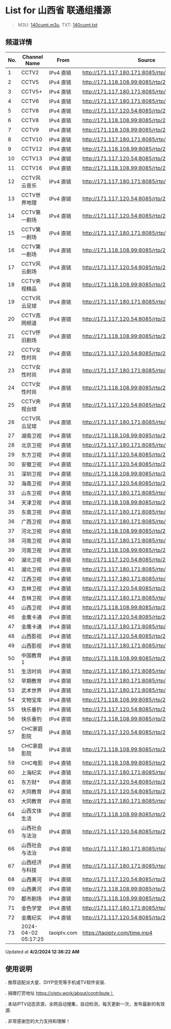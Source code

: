 # List for **山西省 联通组播源**

> M3U: [140cumt.m3u](/140cumt.m3u), TXT: [140cumt.txt](/txt/140cumt.txt)

## 频道详情

| No. | Channel Name | From | Source |
| --- | ------------ | ---- | ------ |
| 1 | CCTV2 | IPv4 直链 | <http://171.117.180.171:8085/rtp/226.0.2.154:9144> |
| 2 | CCTV5 | IPv4 直链 | <http://171.118.108.99:8085/rtp/226.0.2.209:9584> |
| 3 | CCTV5+ | IPv4 直链 | <http://171.117.180.171:8085/rtp/226.0.2.168:9256> |
| 4 | CCTV6 | IPv4 直链 | <http://171.117.180.171:8085/rtp/226.0.2.210:9592> |
| 5 | CCTV8 | IPv4 直链 | <http://171.117.120.54:8085/rtp/226.0.2.211:9600> |
| 6 | CCTV8 | IPv4 直链 | <http://171.118.108.99:8085/rtp/226.0.2.211:9600> |
| 7 | CCTV9 | IPv4 直链 | <http://171.118.108.99:8085/rtp/226.0.2.161:9200> |
| 8 | CCTV10 | IPv4 直链 | <http://171.117.180.171:8085/rtp/226.0.2.162:9208> |
| 9 | CCTV12 | IPv4 直链 | <http://171.118.108.99:8085/rtp/226.0.2.164:9224> |
| 10 | CCTV13 | IPv4 直链 | <http://171.117.120.54:8085/rtp/226.0.2.165:9232> |
| 11 | CCTV16 | IPv4 直链 | <http://171.118.108.99:8085/rtp/226.0.2.169:9264> |
| 12 | CCTV风云音乐 | IPv4 直链 | <http://171.117.180.171:8085/rtp/226.0.2.220:9672> |
| 13 | CCTV世界地理 | IPv4 直链 | <http://171.117.120.54:8085/rtp/226.0.2.222:9688> |
| 14 | CCTV第一剧场 | IPv4 直链 | <http://171.117.120.54:8085/rtp/226.0.2.221:9680> |
| 15 | CCTV第一剧场 | IPv4 直链 | <http://171.117.180.171:8085/rtp/226.0.2.221:9680> |
| 16 | CCTV第一剧场 | IPv4 直链 | <http://171.118.108.99:8085/rtp/226.0.2.221:9680> |
| 17 | CCTV风云剧场 | IPv4 直链 | <http://171.117.120.54:8085/rtp/226.0.2.227:9728> |
| 18 | CCTV央视精品 | IPv4 直链 | <http://171.118.108.99:8085/rtp/226.0.2.219:9664> |
| 19 | CCTV风云足球 | IPv4 直链 | <http://171.117.180.171:8085/rtp/226.0.2.225:9712> |
| 20 | CCTV高网频道 | IPv4 直链 | <http://171.117.120.54:8085/rtp/226.0.2.217:9648> |
| 21 | CCTV怀旧剧场 | IPv4 直链 | <http://171.118.108.99:8085/rtp/226.0.2.224:9704> |
| 22 | CCTV女性时尚 | IPv4 直链 | <http://171.117.120.54:8085/rtp/226.0.2.226:9720> |
| 23 | CCTV女性时尚 | IPv4 直链 | <http://171.117.180.171:8085/rtp/226.0.2.226:9720> |
| 24 | CCTV女性时尚 | IPv4 直链 | <http://171.118.108.99:8085/rtp/226.0.2.226:9720> |
| 25 | CCTV央视台球 | IPv4 直链 | <http://171.117.120.54:8085/rtp/226.0.2.216:9640> |
| 26 | CCTV风云足球 | IPv4 直链 | <http://171.117.180.171:8085/rtp/226.0.2.225:9712> |
| 27 | 湖南卫视 | IPv4 直链 | <http://171.118.108.99:8085/rtp/226.0.2.143:9056> |
| 28 | 北京卫视 | IPv4 直链 | <http://171.117.180.171:8085/rtp/226.0.2.177:9328> |
| 29 | 东方卫视 | IPv4 直链 | <http://171.117.120.54:8085/rtp/226.0.2.175:9312> |
| 30 | 安徽卫视 | IPv4 直链 | <http://171.117.120.54:8085/rtp/226.0.2.145:9072> |
| 31 | 深圳卫视 | IPv4 直链 | <http://171.118.108.99:8085/rtp/226.0.2.147:9088> |
| 32 | 海南卫视 | IPv4 直链 | <http://171.117.120.54:8085/rtp/226.0.2.212:9608> |
| 33 | 山东卫视 | IPv4 直链 | <http://171.117.180.171:8085/rtp/226.0.2.149:9104> |
| 34 | 天津卫视 | IPv4 直链 | <http://171.118.108.99:8085/rtp/226.0.2.148:9096> |
| 35 | 东南卫视 | IPv4 直链 | <http://171.117.180.171:8085/rtp/226.0.2.188:9416> |
| 36 | 广西卫视 | IPv4 直链 | <http://171.117.180.171:8085/rtp/226.0.2.231:9760> |
| 37 | 河北卫视 | IPv4 直链 | <http://171.118.108.99:8085/rtp/226.0.2.178:9336> |
| 38 | 河南卫视 | IPv4 直链 | <http://171.117.180.171:8085/rtp/226.0.2.52:8328> |
| 39 | 河南卫视 | IPv4 直链 | <http://171.118.108.99:8085/rtp/226.0.2.52:8328> |
| 40 | 湖北卫视 | IPv4 直链 | <http://171.117.120.54:8085/rtp/226.0.2.150:9112> |
| 41 | 湖北卫视 | IPv4 直链 | <http://171.117.180.171:8085/rtp/226.0.2.150:9112> |
| 42 | 江西卫视 | IPv4 直链 | <http://171.117.180.171:8085/rtp/226.0.2.54:8344> |
| 43 | 吉林卫视 | IPv4 直链 | <http://171.117.120.54:8085/rtp/226.0.2.58:8376> |
| 44 | 吉林卫视 | IPv4 直链 | <http://171.117.180.171:8085/rtp/226.0.2.58:8376> |
| 45 | 山西卫视 | IPv4 直链 | <http://171.118.108.99:8085/rtp/226.0.2.152:9128> |
| 46 | 金鹰卡通 | IPv4 直链 | <http://171.117.120.54:8085/rtp/226.0.2.172:9288> |
| 47 | 金鹰卡通 | IPv4 直链 | <http://171.117.180.171:8085/rtp/226.0.2.172:9288> |
| 48 | 山西影视 | IPv4 直链 | <http://171.117.120.54:8085/rtp/226.0.2.237:9808> |
| 49 | 山西影视 | IPv4 直链 | <http://171.117.180.171:8085/rtp/226.0.2.237:9808> |
| 50 | 中国教育1 | IPv4 直链 | <http://171.118.108.99:8085/rtp/226.0.2.181:9360> |
| 51 | 生活时尚 | IPv4 直链 | <http://171.117.180.171:8085/rtp/226.0.2.84:8584> |
| 52 | 早期教育 | IPv4 直链 | <http://171.117.180.171:8085/rtp/226.0.2.99:8704> |
| 53 | 武术世界 | IPv4 直链 | <http://171.117.180.171:8085/rtp/226.0.2.97:8688> |
| 54 | 文物宝库 | IPv4 直链 | <http://171.118.108.99:8085/rtp/226.0.2.110:8792> |
| 55 | 快乐垂钓 | IPv4 直链 | <http://171.117.120.54:8085/rtp/226.0.2.214:9624> |
| 56 | 快乐垂钓 | IPv4 直链 | <http://171.118.108.99:8085/rtp/226.0.2.214:9624> |
| 57 | CHC家庭影院 | IPv4 直链 | <http://171.117.120.54:8085/rtp/226.0.2.240:9820> |
| 58 | CHC家庭影院 | IPv4 直链 | <http://171.118.108.99:8085/rtp/226.0.2.240:9820> |
| 59 | CHC电影 | IPv4 直链 | <http://171.118.108.99:8085/rtp/226.0.2.93:8004> |
| 60 | 上海纪实 | IPv4 直链 | <http://171.117.180.171:8085/rtp/226.0.2.193:9456> |
| 61 | 东方财* | IPv4 直链 | <http://171.117.120.54:8085/rtp/226.0.2.76:8520> |
| 62 | 大同教育 | IPv4 直链 | <http://171.117.120.54:8085/rtp/226.0.2.232:9772> |
| 63 | 大同教育 | IPv4 直链 | <http://171.117.180.171:8085/rtp/226.0.2.232:9772> |
| 64 | 山西文体生活 | IPv4 直链 | <http://171.118.108.99:8085/rtp/226.0.2.16:8040> |
| 65 | 山西社会与法治 | IPv4 直链 | <http://171.117.120.54:8085/rtp/226.0.2.238:9816> |
| 66 | 山西社会与法治 | IPv4 直链 | <http://171.117.180.171:8085/rtp/226.0.2.238:9816> |
| 67 | 山西经济与科技 | IPv4 直链 | <http://171.117.180.171:8085/rtp/226.0.2.236:9800> |
| 68 | 山西黄河 | IPv4 直链 | <http://171.117.120.54:8085/rtp/226.0.2.235:9792> |
| 69 | 山西黄河 | IPv4 直链 | <http://171.118.108.99:8085/rtp/226.0.2.235:9792> |
| 70 | 都市剧场 | IPv4 直链 | <http://171.118.108.99:8085/rtp/226.0.2.81:8560> |
| 71 | 金色学堂 | IPv4 直链 | <http://171.117.180.171:8085/rtp/226.0.2.182:9368> |
| 72 | 金鹰纪实 | IPv4 直链 | <http://171.117.120.54:8085/rtp/226.0.2.194:9464> |
| 73 | 2024-04-02 05:17:25 | taoiptv.com | <https://taoiptv.com/time.mp4> |

Updated at **4/2/2024 12:36:22 AM**

## 使用说明

. 推荐适配派大星、DIYP空壳等手机或TV软件安装.

. 捐赠打赏地址 https://viptv.work/about/contribute！

. 本站IPTV动态资源，全网自动搜集，自动检测，每天更新一次，发布最新的有效源.

. 非常感谢您的大力支持和理解！